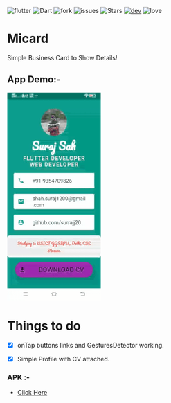 ![flutter](https://img.shields.io/badge/Flutter-Framework-green?logo=flutter)
![Dart](https://img.shields.io/badge/Dart-Language-blue?logo=dart)
![fork](https://img.shields.io/github/forks/surrajj20/Bussiness_card_App) 
![issues](https://img.shields.io/github/issues/surrajj20/Bussiness_card_App)
![Stars](https://img.shields.io/github/stars/surrajj20/Bussiness_card_App)
[![dev](https://img.shields.io/badge/developed%20by%20-suraj%20sah-blue)](https://surrajj20.github.io/Portfolio-of-SURAJ-SAH/)
![love](https://img.shields.io/badge/open%20%20source-%E2%9D%A4-red)

# Micard
Simple Business Card to Show Details!

## App Demo:-
![App Demo](images/recording/app-demo.gif)

# Things to do 
- [x] onTap buttons links and GesturesDetector working.
- [x] Simple Profile with CV attached.


### APK :-
- [Click Here](https://drive.google.com/file/d/10sfpzsW7AJp8k1TnpctB7sC3h9clLIwh/view?usp=sharing)